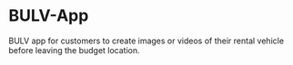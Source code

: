 # BULV-App
BULV app for customers to create images or videos of their rental vehicle before leaving the budget location.
